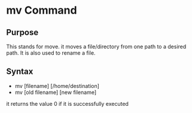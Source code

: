# mv Command

## Purpose
This stands for move. it moves a file/directory from one path to a desired path. It is also used to rename a file.

## Syntax
+ mv [filename] [/home/destination]
+ mv [old filename] [new filename] 

it returns the value 0 if it is successfully executed
